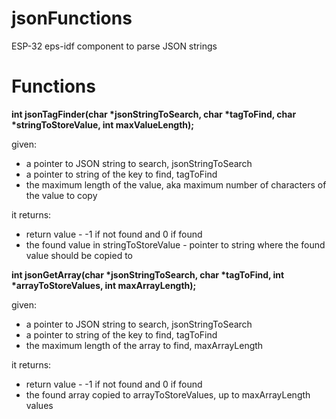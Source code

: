 # jsonFunctions

ESP-32 eps-idf component to parse JSON strings

# Functions

<b>int jsonTagFinder(char *jsonStringToSearch, char *tagToFind, char *stringToStoreValue, int maxValueLength);</b>

given:
* a pointer to JSON string to search, jsonStringToSearch
* a pointer to string of the key to find, tagToFind
* the maximum length of the value, aka maximum number of characters of the value to copy

it returns:
* return value - -1 if not found and 0 if found
* the found value in stringToStoreValue - pointer to string where the found value should be copied to

<b>int jsonGetArray(char *jsonStringToSearch, char *tagToFind, int *arrayToStoreValues, int maxArrayLength);</b>

given:
* a pointer to JSON string to search, jsonStringToSearch
* a pointer to string of the key to find, tagToFind
* the maximum length of the array to find, maxArrayLength

it returns:
* return value - -1 if not found and 0 if found
* the found array copied to arrayToStoreValues, up to maxArrayLength values
